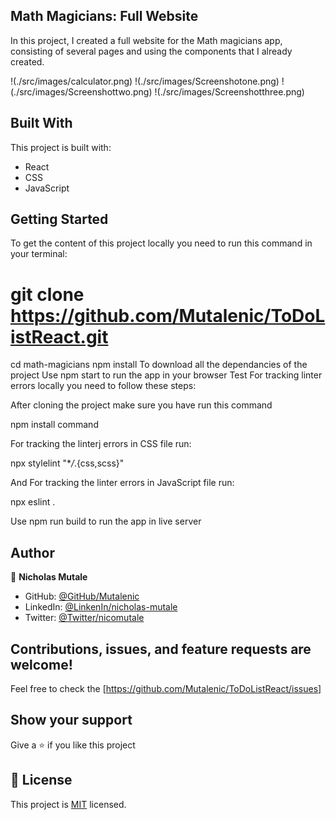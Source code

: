 ## Math Magicians: Full Website
In this project, I created a full website for the Math magicians app, consisting of several pages and using the components that I already created.

!(./src/images/calculator.png)
!(./src/images/Screenshotone.png) !(./src/images/Screenshottwo.png)
!(./src/images/Screenshotthree.png)

## Built With
This project is built with: 
- React
- CSS
- JavaScript
## Getting Started
To get the content of this project locally you need to run this command in your terminal:

# git clone https://github.com/Mutalenic/ToDoListReact.git
cd math-magicians
npm install To download all the dependancies of the project
Use npm start to run the app in your browser
Test
For tracking linter errors locally you need to follow these steps:

After cloning the project make sure you have run this command

npm install command

For tracking the linterj errors in CSS file run:

npx stylelint "\*_/_.{css,scss}"

And For tracking the linter errors in JavaScript file run:

npx eslint .

Use npm run build to run the app in live server

## Author 
👤 **Nicholas Mutale**
 
 - GitHub: [@GitHub/Mutalenic](https://github.com/Mutalenic)
 - LinkedIn: [@LinkenIn/nicholas-mutale](https://www.linkedin.com/in/nicholas-mutale-715714124/)
 - Twitter: [@Twitter/nicomutale](https://twitter.com/nicomutale)


## Contributions, issues, and feature requests are welcome!

Feel free to check the [https://github.com/Mutalenic/ToDoListReact/issues]

## Show your support

Give a ⭐️ if you like this project

## 📝 License

This project is [MIT](./MIT.md) licensed.
